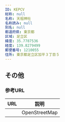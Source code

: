 ```yaml
---
ID: KEPCV
総称: null
名称: 天祖神社
名称読み: null
別名: null
都道府県: 東京都
区域: 足立区
緯度: 35.7787536
経度: 139.8279499
郵便番号: 1210055
住所: 東京都足立区加平３丁目５
---
```


## その他

### 参考URL

| URL | 説明          |
| --- | ------------- |
|     | OpenStreetMap |
